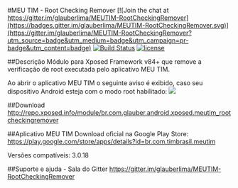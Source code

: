 #MEU TIM - Root Checking Remover
[![Join the chat at https://gitter.im/glauberlima/MEUTIM-RootCheckingRemover](https://badges.gitter.im/glauberlima/MEUTIM-RootCheckingRemover.svg)](https://gitter.im/glauberlima/MEUTIM-RootCheckingRemover?utm_source=badge&utm_medium=badge&utm_campaign=pr-badge&utm_content=badge)
[![Build Status](https://travis-ci.org/glauberlima/MEUTIM-RootCheckingRemover.svg?branch=master)](https://travis-ci.org/glauberlima/MEUTIM-RootCheckingRemover)
[![license](https://img.shields.io/github/license/mashape/apistatus.svg?maxAge=2592000)](https://github.com/glauberlima/MEUTIM-RootCheckingRemover/blob/master/LICENSE)

##Descrição
Módulo para Xposed Framework v84+ que remove a verificação de root executada pelo aplicativo MEU TIM.

Ao abrir o aplicativo MEU TIM o seguinte aviso é exibido, caso seu dispositivo Android esteja com o modo root habilitado:
![](https://raw.githubusercontent.com/glauberlima/MEUTIM-RootCheckingRemover/master/doc/meutim_root_message.png)

##Download
http://repo.xposed.info/module/br.com.glauber.android.xposed.meutim_rootcheckingremover

##Aplicativo MEU TIM
Download oficial na Google Play Store:
https://play.google.com/store/apps/details?id=br.com.timbrasil.meutim

Versões compatíveis:
3.0.18

##Suporte e ajuda - Sala do Gitter
https://gitter.im/glauberlima/MEUTIM-RootCheckingRemover
